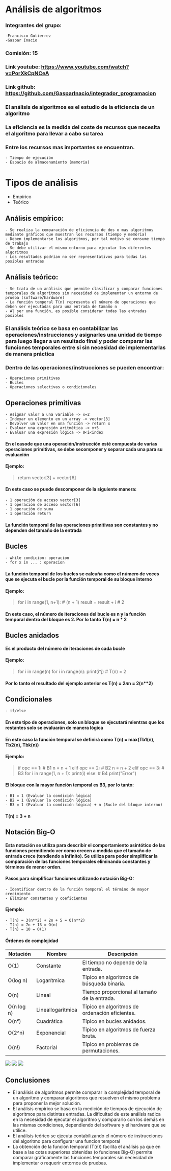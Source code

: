 # Análisis de algoritmos

### Integrantes del grupo:
    -Francisco Gutierrez
    -Gaspar Inacio
### Comisión: 15

### Link youtube:  https://www.youtube.com/watch?v=PorXkCpNCeA

### Link github: https://github.com/GasparInacio/integrador_programacion

### El análisis de algoritmos es el estudio de la eficiencia de un algoritmo

### La eficiencia es la medida del coste de recursos que necesita el algoritmo para llevar a cabo su tarea

### Entre los recursos mas importantes se encuentran.
    - Tiempo de ejecución
    - Espacio de almacenamiento (memoria)

# Tipos de análisis

- Empírico
- Teórico

## Análisis empírico:
    - Se realiza la comparación de eficiencia de dos o mas algoritmos mediante gráficos que muestran los recursos (tiempo y memoria)
    - Deben implementarse los algoritmos, por tal motivo se consume tiempo de trabajo
    - Se debe utilizar el mismo entorno para ejecutar los diferentes algoritmos
    - Los resultados podrían no ser representativos para todas las posibles entradas

## Análisis teórico:
    - Se trata de un análisis que permite clasificar y comparar funciones temporales de algoritmos sin necesidad de implementar un entorno de prueba (software/hardware)
    - La función temporal T(n) representa el número de operaciones que deben ser ejecutadas para una entrada de tamaño n
    - Al ser una función, es posible considerar todas las entradas posibles

### El análisis teórico se basa en contabilizar las operaciones/instrucciones y asignarles una unidad de tiempo para luego llegar a un resultado final y poder comparar las funciones temporales entre si sin necesidad de implementarlas de manera práctica

### Dentro de las operaciones/instrucciones se pueden encontrar:
    - Operaciones primitivas
    - Bucles
    - Operaciones selectivas o condicionales

## Operaciones primitivas
    - Asignar valor a una variable -> x=2
    - Indexar un elemento en un array -> vector[3]
    - Devolver un valor en una función -> return x
    - Evaluar una expresión aritmética -> x+5
    - Evaluar una expresión lógica -> 0<i<index

#### En el casode que una operación/instrucción esté compuesta de varias operaciones primitivas, se debe secomponer y separar cada una para su evaluación

#### Ejemplo:

>return vector[3] + vector[6]

#### En este caso se puede descomponer de la siguiente manera:
    - 1 operación de acceso vector[3]
    - 1 operación de acceso vector[6]
    - 1 operación de suma
    - 1 operación return

#### La función temporal de las operaciones primitivas son constantes y no dependen del tamaño de la entrada

## Bucles
    - while condicion: operacion
    - for x in ... : operacion

#### La función temporal de los bucles se calcuña como el número de veces que se ejecuta el bucle por la función temporal de su bloque interno

#### Ejemplo:
>for i in range(1, n+1): # (n + 1)
>    result = result + i   # 2
#### En este caso, el número de iteraciones del bucle es n y la función temporal dentro del bloque es 2. Por lo tanto T(n) = n * 2

## Bucles anidados

#### Es el producto del número de iteraciones de cada bucle

#### Ejemplo:
>for i in range(n)
>    for i in range(n):
>        print(i*j)    # T(n) = 2

#### Por lo tanto el resultado del ejemplo anterior es T(n) = 2*n*n = 2(n**2)

## Condicionales
    - if/else

#### En este tipo de operaciones, solo un bloque se ejecutará mientras que los restantes solo se evaluarán de manera lógica

#### En este caso la función temporal se definirá como T(n) = max(Tb1(n), Tb2(n), Tbk(n))

#### Ejemplo:
>if opc == 1:                   # B1 
>    n = n + 1
>elif opc == 2:                 # B2
>    n = n + 2
>elif opc == 3:                 # B3
>    for i in range(1, n + 1):
>        print(i)
>else:                          # B4
>    print("Error")

#### El bloque con la mayor función temporal es B3, por lo tanto:
    - B1 = 1 (Evaluar la condición lógica)
    - B2 = 1 (Evaluar la condición lógica)
    - B3 = 1 (Evaluar la condición lógica) + n (Bucle del bloque interno)
#### T(n) = 3 + n

## Notación Big-O

#### Esta notación se utiliza para describir el comportamiento asintótico de las funciones permitiendo ver como crecen a medida que el tamaño de entrada crece (tendiendo a infinito). Se utiliza para poder simplificar la comparación de las funciones temporales eliminando constantes y términos de menor orden.

#### Pasos para simplificar funciones utilizando notación Big-O:
    - Identificar dentro de la función temporal el término de mayor crecimiento
    - Eliminar constantes y coeficientes

#### Ejemplo:
    - T(n) = 3(n**2) + 2n + 5 = O(n**2)
    - T(n) = 7n + 13 = O(n)
    - T(n) = 10 = O(1)

#### Órdenes de complejidad
| Notación   | Nombre          | Descripción                                           |
|------------|-----------------|-------------------------------------------------------|
| O(1)       | Constante       | El tiempo no depende de la entrada.                   |
| O(log n)   | Logarítmica     | Típico en algoritmos de búsqueda binaria.             |
| O(n)       | Lineal          | Tiempo proporcional al tamaño de la entrada.         |
| O(n log n) | Lineallogarítmica | Típico en algoritmos de ordenación eficientes.        |
| O(n²)      | Cuadrática      | Típico en bucles anidados.                            |
| O(2^n)     | Exponencial     | Típico en algoritmos de fuerza bruta.                 |
| O(n!)      | Factorial       | Típico en problemas de permutaciones.                 |

<img src="orden_complejidad1.PNG">
<img src="orden_complejidad2.PNG">
<img src="orden_complejidad3.PNG">

## Conclusiones

- El análisis de algoritmos permite comparar la complejidad temporal de un algoritmo y comparar algoritmos que resuelven el mismo problema para proponer la mejor solución. 
- El análisis empírico se basa en la medición de tiempos de ejecución de algoritmos para distintas entradas. La dificultad de este análisis radica en la necesidad de ejecutar el algoritmo y compararlo con los demás en las mismas condiciones, dependiendo del software y el hardware que se utilice. 
- El análisis teórico se ejecuta contabilizando el número de instrucciones del algoritmo para configurar una funcion temporal
- La obtención de la función temporal (T(n)) facilita el análisis ya que en base a las cotas superiores obtenidas (o funciones Big-O) permite comparar gráficamente las funciones temporales sin necesidad de implementar o requerir entornos de pruebas.

